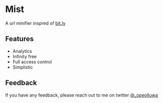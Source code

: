 # Mist

A url minifier inspred of [bit.ly](bit.ly)

## Features

- Analytics
- Infinity free
- Full access control
- Simplistic




## Feedback

If you have any feedback, please reach out to me on twitter [@\_opeolluwa](https://twitter.com/_opeolluwa)